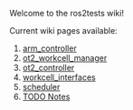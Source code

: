 Welcome to the ros2tests wiki!

Current wiki pages available: 
1. [arm_controller](arm_controller)
2. [ot2_workcell_manager](ot2_workcell_manager)
3. [ot2_controller](ot2_controller)
4. [workcell_interfaces](workcell_interfaces)
5. [scheduler](scheduler)
6. [TODO Notes](TODO)
